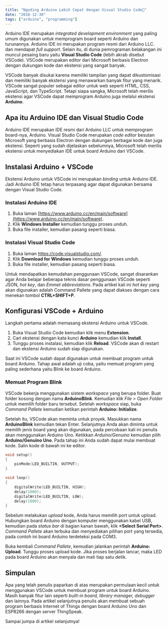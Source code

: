 ```yaml
---
title: "Ngoding Arduino Lebih Cepat dengan Visual Studio Code🔰"
date: "2018-12-30"
tags: ["arduino", "programming"]
---
```


Arduino IDE merupakan _integrated development environment_ yang paling umum digunakan untuk memprogram board seperti Arduino dan turunannya. Arduino IDE ini merupakan program resmi dari Arduino LLC. dan mendapat _full support_. Selain itu, di dunia pemrograman belakangan ini muncul pesaing baru yaitu **Visual Studio Code** (lebih akrab disebut VSCode). VSCode merupakan editor dari Microsoft berbasis Electron dengan dukungan kode dan ekstensi yang sangat banyak.

VSCode banyak disukai karena memiliki tampilan yang dapat dikustomisasi dan memiliki banyak ekstensi yang menawarkan banyak fitur yang menarik. VSCode sangat populer sebagai editor untuk web seperti HTML, CSS, JavaScript, dan TypeScript. Tetapi siapa sangka, Microsoft telah merilis ekstensi agar VSCode dapat memprogram Arduino juga melalui ekstensi **Arduino**.

## Apa itu Arduino IDE dan Visual Studio Code

Arduino IDE merupakan IDE resmi dari Arduino LLC untuk memprogram board-nya, Arduino. Visual Studio Code merupakan _code editor_ besutan Microsoft yang berbasis Electron dengan dukungan berbagai kode dan juga ekstensi. Seperti yang sudah dijelaskan sebelumnya, Microsoft telah merilis ekstensi untuk menyediakan IDE untuk board Arduino dari VSCode.

## Instalasi Arduino + VSCode

Ekstensi Arduino untuk VSCode ini merupakan _binding_ untuk Arduino IDE. Jadi Arduino IDE tetap harus terpasang agar dapat digunakan bersama dengan Visual Studio Code.

### Instalasi Arduino IDE

1. Buka laman [https://www.arduino.cc/en/main/software](https://www.arduino.cc/en/main/software).
2. Klik **Windows Installer** kemudian tunggu proses unduh.
3. Buka file installer, kemudian pasang seperti biasa.

### Instalasi Visual Studio Code

1. Buka laman https://code.visualstudio.com/.
2. Klik **Download for Windows** kemudian tunggu proses unduh.
3. Buka file installer, kemudian pasang seperti biasa.

Untuk mendapatkan kemudahan penggunaan VSCode, sangat disarankan agar Anda belajar beberapa teknis dasar penggunaan VSCode seperti JSON, _hot key_, dan _Emmet abbreviations_. Pada artikel kali ini _hot key_ yang akan digunakan adalah Command Pallete yang dapat diakses dengan cara menekan tombol **CTRL+SHIFT+P**.

## Konfigurasi VSCode + Arduino

Langkah pertama adalah memasang ekstensi Arduino untuk VSCode.

1. Buka Visual Studio Code kemudian klik menu **Extension**.
2. Cari ekstensi dengan kata kunci **Arduino** kemudian klik **Install**.
3. Tunggu proses instalasi, kemudian klik **Reload**. VSCode akan di restart dan ekstensi Arduino sudah siap digunakan.

Saat ini VSCode sudah dapat digunakan untuk membuat program untuk board Arduino. Tahap awal adalah uji coba, yaitu memuat program yang paling sederhana yaitu Blink ke board Arduino.

### Memuat Program Blink

VSCode bekerja menggunakan sistem _workspace_ yang berupa folder. Buat folder kosong dengan nama **ArduinoBlink**. Kemudian klik _File > Open Folder_ untuk memilih folder baru tersebut. Setelah _workspace_ siap, buka _Command Pallete_ kemudian ketikan perintah **Arduino: Initialize**.

Setelah itu, VSCode akan meminta untuk proyek. Masukkan nama **ArduinoBlink** kemudian tekan Enter. Selanjutnya Anda akan diminta untuk memilih jenis board yang akan digunakan, pada percobaan kali ini penulis akan menggunakan Arduino Uno. Ketikkan _Arduino/Genuino_ kemudian pilih **Arduino/Genuino Uno**. Pada tahap ini Anda sudah dapat mulai membuat kode. Salin kode di bawah ini ke editor.

```cpp
void setup()
{
    pinMode(LED_BUILTIN, OUTPUT);
}

void loop()
{
    digitalWrite(LED_BUILTIN, HIGH);
    delay(1000);
    digitalWrite(LED_BUILTIN, LOW);
    delay(1000);
}
```

Sebelum melakukan _upload_ kode, Anda harus memilih port untuk upload. Hubungkan board Arduino dengan komputer menggunakan kabel USB, kemudian pada _status bar_ di bagian kanan bawah, klik **<Select Serial Port>**. _Command Pallete_ akan terbuka dan menyediakan pilihan port yang tersedia, pada contoh ini board Arduino terdeteksi pada COM3.

Buka kembali _Command Pallete_, kemudian jalankan perintah **Arduino: Upload**. Tunggu proses upload kode. Jika proses berjalan lancar, maka LED pada board Arduino akan menyala dan mati tiap satu detik.

## Simpulan

Apa yang telah penulis paparkan di atas merupakan permulaan kecil untuk menggunakan VSCode untuk membuat program untuk board Arduino. Masih banyak fitur lain seperti _built-in board, library manager, debugger_ dan lainnya. Pada artikel selanjutnya penulis akan membuat sebuah program berbasis Internet of Things dengan board Arduino Uno dan ESP8266 dengan server ThingSpeak.

Sampai jumpa di artikel selanjutnya!
